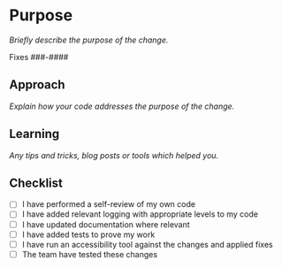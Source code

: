 # Purpose

_Briefly describe the purpose of the change._

Fixes ###-####

## Approach

_Explain how your code addresses the purpose of the change._

## Learning

_Any tips and tricks, blog posts or tools which helped you._

## Checklist

* [ ] I have performed a self-review of my own code
* [ ] I have added relevant logging with appropriate levels to my code
* [ ] I have updated documentation where relevant
* [ ] I have added tests to prove my work
* [ ] I have run an accessibility tool against the changes and applied fixes
* [ ] The team have tested these changes
